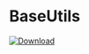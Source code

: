 # BaseUtils

[ ![Download](https://api.bintray.com/packages/nickunuchek/maven/BaseUtils/images/download.svg) ](https://bintray.com/nickunuchek/maven/BaseUtils/_latestVersion)
